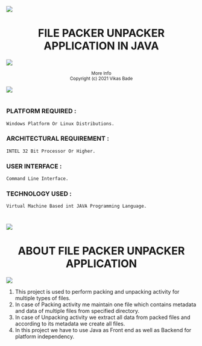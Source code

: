 
 ![](https://i.imgur.com/waxVImv.png)
<div align="center">
    <h1>FILE PACKER UNPACKER APPLICATION IN JAVA</h1>
</div>

![](https://i.imgur.com/waxVImv.png)

<div align="center">
    <sup>More Info</sup>
    <br />
  <sup>Copyright (c) 2021 Vikas Bade</sup>
</div>

![](https://i.imgur.com/waxVImv.png)

#

### PLATFORM REQUIRED :   
```
Windows Platform Or Linux Distributions.
```
### ARCHITECTURAL REQUIREMENT :  
```
INTEL 32 Bit Processor Or Higher.
```
### USER INTERFACE :             
```
Command Line Interface.
```
### TECHNOLOGY USED : 
```
Virtual Machine Based int JAVA Programming Language.
```
#
![](https://i.imgur.com/waxVImv.png)


<div align="center">
    <h1>ABOUT FILE PACKER UNPACKER APPLICATION</h1>
</div>

![](https://i.imgur.com/waxVImv.png)

1)	This project is used to perform packing and unpacking activity for multiple types of files.
2)	In case of Packing activity me maintain one file which contains metadata and data of multiple files from specified directory.
3)	In case of Unpacking activity we extract all data from packed files and according to its metadata we create all files.
4)	In this project we have to use Java as Front end as well as Backend for platform independency.
